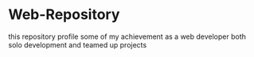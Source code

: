 # Web-Repository
this repository profile some of my achievement as a web developer both solo development and teamed up projects
